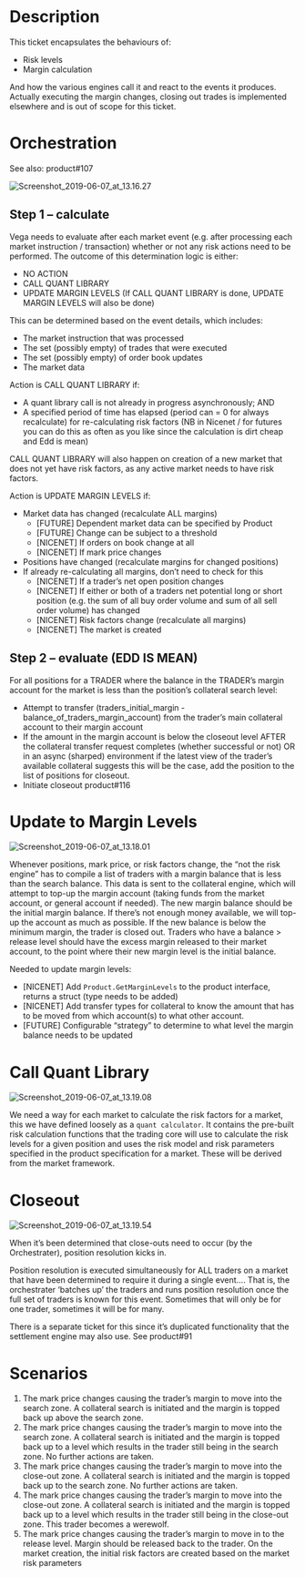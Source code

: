 # Description
This ticket encapsulates the behaviours of:
- Risk levels
- Margin calculation

And how the various engines call it and react to the events it produces. Actually executing the margin changes, closing out trades is implemented elsewhere and is out of scope for this ticket.

# Orchestration
See also: product#107

![Screenshot_2019-06-07_at_13.16.27](/uploads/c2d10cc34eb173e4db194e7875e289d8/Screenshot_2019-06-07_at_13.16.27.png)

## Step 1 – calculate

Vega needs to evaluate after each market event (e.g. after processing each market instruction / transaction) whether or not any risk actions need to be performed. The outcome of this determination logic is either:
- NO ACTION
- CALL QUANT LIBRARY
- UPDATE MARGIN LEVELS
(If CALL QUANT LIBRARY is done, UPDATE MARGIN LEVELS will also be done)

This can be determined based on the event details, which includes:
* The market instruction that was processed
* The set (possibly empty) of trades that were executed
* The set (possibly empty) of order book updates
* The market data

Action is CALL QUANT LIBRARY if: 
* A quant library call is not already in progress asynchronously; AND
* A specified period of time has elapsed (period can = 0 for always recalculate) for re-calculating risk factors (NB in Nicenet / for futures you can do this as often as you like since the calculation is dirt cheap and Edd is mean)

CALL QUANT LIBRARY will also happen on creation of a new market that does not yet have risk factors, as any active market needs to have risk factors.

Action is UPDATE MARGIN LEVELS if:
  * Market data has changed (recalculate ALL margins)
    * [FUTURE] Dependent market data can be specified by Product
    * [FUTURE] Change can be subject to a threshold
    * [NICENET] If orders on book change at all
    * [NICENET] If mark price changes
 * Positions have changed (recalculate margins for changed positions)
  * If already re-calculating all margins, don’t need to check for this
    * [NICENET] If a trader’s net open position changes
    * [NICENET] If either or both of a traders net potential long or short position (e.g. the sum of all buy order volume and sum of all sell order volume) has changed
    * [NICENET] Risk factors change (recalculate all margins)
    * [NICENET] The market is created

## Step 2 – evaluate (EDD IS MEAN)
For all positions for a TRADER where the balance in the TRADER’s margin account for the market is less than the position’s collateral search level:
  * Attempt to transfer (traders_initial_margin - balance_of_traders_margin_account) from the trader’s main collateral account to their margin account
  * If the amount in the margin account is below the closeout level AFTER the collateral transfer request completes (whether successful or not) OR in an async (sharped) environment if the latest view of the trader’s available collateral suggests this will be the case, add the position to the list of positions for closeout.
  * Initiate closeout product#116

# Update to Margin Levels

![Screenshot_2019-06-07_at_13.18.01](/uploads/1d65a3ffb86cbe1381637508d84fbab4/Screenshot_2019-06-07_at_13.18.01.png)

Whenever positions, mark price, or risk factors change, the “not the risk engine” has to compile a list of traders with a margin balance that is less than the search balance. This data is sent to the collateral engine, which will attempt to top-up the margin account (taking funds from the market account, or general account if needed). The new margin balance should be the initial margin balance. If there’s not enough money available, we will top-up the account as much as possible. If the new balance is below the minimum margin, the trader is closed out.
Traders who have a balance > release level should have the excess margin released to their market account, to the point where their new margin level is the initial balance.

Needed to update margin levels:
* [NICENET] Add `Product.GetMarginLevels` to the product interface, returns a struct (type needs to be added)
* [NICENET] Add transfer types for collateral to know the amount that has to be moved from which account(s) to what other account.
* [FUTURE] Configurable “strategy” to determine to what level the margin balance needs to be updated


# Call Quant Library

![Screenshot_2019-06-07_at_13.19.08](/uploads/c7ecf6c1251eb5395a5dc7e7442c5f28/Screenshot_2019-06-07_at_13.19.08.png)


We need a way for each market to calculate the risk factors for a market, this we have defined loosely as a `quant calculator`. It contains the pre-built risk calculation functions that the trading core will use to calculate the risk levels for a given position and uses the risk model and risk parameters specified in the product specification for a market. These will be derived from the market framework.
 

# Closeout

![Screenshot_2019-06-07_at_13.19.54](/uploads/b20bf0e45a325c7a85b0a1f7ab2c8892/Screenshot_2019-06-07_at_13.19.54.png)

When it’s been determined that close-outs need to occur (by the Orchestrater), position resolution kicks in.  

Position resolution is executed simultaneously for ALL traders on a market that have been determined to require it during a single event…. That is, the orchestrater ‘batches up’ the traders and runs position resolution once the full set of traders is known for this event. Sometimes that will only be for one trader, sometimes it will be for many.

There is a separate ticket for this since it’s duplicated functionality that the settlement engine may also use.  See product#91

# Scenarios 
1. The mark price changes causing the trader’s margin to move into the search zone. A collateral search is initiated and the margin is topped back up above the search zone.
1. The mark price changes causing the trader’s margin to move into the search zone. A collateral search is initiated and the margin is topped back up to a level which results in the trader still being in the search zone. No further actions are taken.
1. The mark price changes causing the trader’s margin to move into the close-out zone. A collateral search is initiated and the margin is topped back up to the search zone. No further actions are taken.
1. The mark price changes causing the trader’s margin to move into the close-out zone. A collateral search is initiated and the margin is topped back up to a level which results in the trader still being in the close-out zone. This trader becomes a werewolf.
1. The mark price changes causing the trader’s margin to move in to the release level. Margin should be released back to the trader. 
On the market creation, the initial risk factors are created based on the market risk parameters

